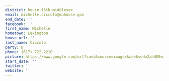 ```yaml
---
district: house-15th-middlesex
email: michelle.ciccolo@mahouse.gov
end_date: ''
facebook: ''
first_name: Michelle
hometown: Lexington
house_url: ''
last_name: Ciccolo
party: D
phone: (617) 722-2210
picture: https://www.google.com/url?sa=i&source=images&cd=&ved=2ahUKEwiOiYyFitjgAhVKn-AKHRDjBLwQjRx6BAgBEAU&url=http%3A%2F%2Fwww.michelleciccolo.com%2Fabout.html&psig=AOvVaw0oSMzEiEodrwJLUC2RHRec&ust=1551225115156613
start_date: ''
twitter: ''
website: ''
---
```

